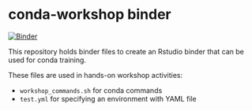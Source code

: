# conda-workshop binder

[![Binder](https://binder.pangeo.io/badge_logo.svg)](https://binder.pangeo.io/v2/gh/bakerccm/training-rstudio/conda-workshop?urlpath=rstudio)

This repository holds binder files to create an Rstudio binder that can be used for conda training.

These files are used in hands-on workshop activities:
- `workshop_commands.sh` for conda commands
- `test.yml` for specifying an environment with YAML file

